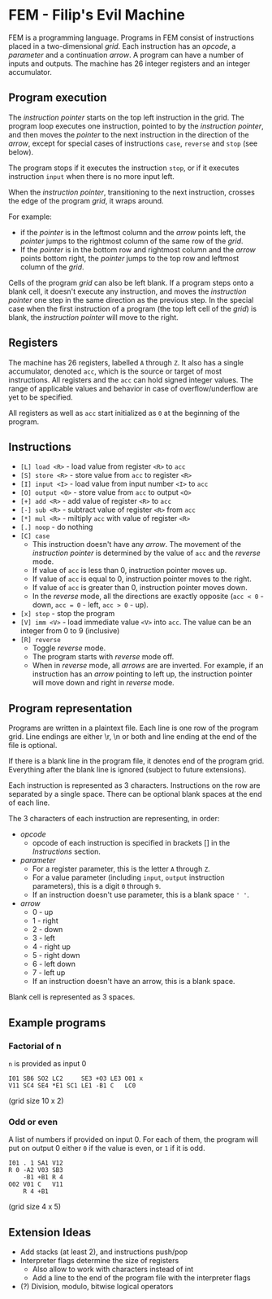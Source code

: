# FEM - Filip's Evil Machine

FEM is a programming language. Programs in FEM consist of instructions placed in a two-dimensional *grid*. Each instruction has an *opcode*, a *parameter* and a continuation *arrow*. A program can have a number of inputs and outputs. The machine has 26 integer registers and an integer accumulator.

## Program execution
The *instruction pointer* starts on the top left instruction in the grid. The program loop executes one instruction, pointed to by the *instruction pointer*, and then moves the *pointer* to the next instruction in the direction of the *arrow*, except for special cases of instructions `case`, `reverse` and `stop` (see below).

The program stops if it executes the instruction `stop`, or if it executes instruction `input` when there is no more input left.

When the *instruction pointer*, transitioning to the next instruction, crosses the edge of the program *grid*, it wraps around.

For example:

* if the *pointer* is in the leftmost column and the *arrow* points left, the *pointer* jumps to the rightmost column of the same row of the *grid*.
* If the *pointer* is in the bottom row and rightmost column and the *arrow* points bottom right, the *pointer* jumps to the top row and leftmost column of the *grid*.

Cells of the program *grid* can also be left blank. If a program steps onto a blank cell, it doesn't execute any instruction, and moves the *instruction pointer* one step in the same direction as the previous step. In the special case when the first instruction of a program (the top left cell of the *grid*) is blank, the *instruction pointer* will move to the right.

## Registers
The machine has 26 registers, labelled `A` through `Z`. It also has a single accumulator, denoted `acc`, which is the source or target of most instructions. All registers and the `acc` can hold signed integer values. The range of applicable values and behavior in case of overflow/underflow are yet to be specified.

All registers as well as `acc` start initialized as `0` at the beginning of the program.

## Instructions

* `[L] load <R>` - load value from register `<R>` to `acc`
* `[S] store <R>` - store value from `acc` to register `<R>`
* `[I] input <I>` - load value from input number `<I>` to `acc`
* `[O] output <O>` - store value from `acc` to output `<O>`
* `[+] add <R>` - add value of register `<R>` to `acc`
* `[-] sub <R>` - subtract value of register `<R>` from `acc`
* `[*] mul <R>` - miltiply `acc` with value of register `<R>`
* `[.] noop` - do nothing
* `[C] case`
     * This instruction doesn't have any *arrow*. The movement of the *instruction pointer* is determined by the value of `acc` and the *reverse* mode.
     * If value of `acc` is less than 0, instruction pointer moves up.
     * If value of `acc` is equal to 0, instruction pointer moves to the right.
     * If value of `acc` is greater than 0, instruction pointer moves down.
     * In the *reverse* mode, all the directions are exactly opposite (`acc < 0` - down, `acc = 0` - left, `acc > 0` - up).
* `[x] stop` - stop the program
* `[V] imm <V>` - load immediate value `<V>` into `acc`. The value can be an integer from 0 to 9 (inclusive)
* `[R] reverse`
     * Toggle *reverse* mode.
     * The program starts with *reverse* mode off.
     * When in *reverse* mode, all *arrows* are are inverted. For example, if an instruction has an *arrow* pointing to left up, the instruction pointer will move down and right in *reverse* mode.

## Program representation

Programs are written in a plaintext file. Each line is one row of the program grid. Line endings are either \r, \n or both and line ending at the end of the file is optional.

If there is a blank line in the program file, it denotes end of the program grid. Everything after the blank line is ignored (subject to future extensions).

Each instruction is represented as 3 characters. Instructions on the row are separated by a single space. There can be optional blank spaces at the end of each line.

The 3 characters of each instruction are representing, in order:
* *opcode*
     * opcode of each instruction is specified in brackets [] in the *Instructions* section.
* *parameter*
     * For a register parameter, this is the letter `A` through `Z`.
     * For a value parameter (including `input`, `output` instruction parameters), this is a digit `0` through `9`.
     * If an instruction doesn't use parameter, this is a blank space `' '`.
* *arrow*
     * 0 - up
     * 1 - right
     * 2 - down
     * 3 - left
     * 4 - right up
     * 5 - right down
     * 6 - left down
     * 7 - left up
     * If an instruction doesn't have an arrow, this is a blank space.

Blank cell is represented as 3 spaces.

## Example programs

### Factorial of n

`n` is provided as input 0

```
I01 SB6 SO2 LC2     SE3 +O3 LE3 O01 x
V11 SC4 SE4 *E1 SC1 LE1 -B1 C   LC0
```

(grid size 10 x 2)

### Odd or even

A list of numbers if provided on input 0. For each of them, the program will put on output 0 either `0` if the value is even, or `1` if it is odd.

```
I01 . 1 SA1 V12
R 0 -A2 V03 SB3
    -B1 +B1 R 4
O02 V01 C   V11
    R 4 +B1
```

(grid size 4 x 5)

## Extension Ideas
* Add stacks (at least 2), and instructions push/pop
* Interpreter flags determine the size of registers
     * Also allow to work with characters instead of int
     * Add a line to the end of the program file with the interpreter flags
* (?) Division, modulo, bitwise logical operators